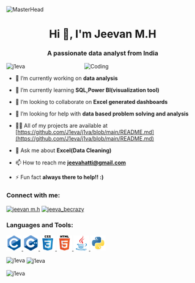 ![MasterHead](https://i.pinimg.com/originals/fc/71/63/fc71635c7f1b09ed30413f59bb749582.gif)
<h1 align="center">Hi 👋, I'm Jeevan M.H</h1>
<h3 align="center">A passionate data analyst from India</h3>
<img align="right" alt="Coding" width="300" src= "https://media.tenor.com/UkpBiDX-iJkAAAAC/analysis.gif">
<p align="left"> <img src="https://komarev.com/ghpvc/?username=j1eva&label=Profile%20views&color=0e75b6&style=flat" alt="j1eva" /> </p>

- 🔭 I’m currently working on **data analysis**

- 🌱 I’m currently learning **SQL,Power BI(visualization tool)**

- 👯 I’m looking to collaborate on **Excel generated dashboards**

- 🤝 I’m looking for help with **data based problem solving and analysis**

- 👨‍💻 All of my projects are available at [https://github.com/J1eva/j1va/blob/main/README.md](https://github.com/J1eva/j1va/blob/main/README.md)

- 💬 Ask me about **Excel(Data Cleaning)**

- 📫 How to reach me **jeevahatti@gmail.com**

- ⚡ Fun fact **always there to help!! :)**

<h3 align="left">Connect with me:</h3>
<p align="left">
<a href="https://linkedin.com/in/jeevan m.h" target="blank"><img align="center" src="https://raw.githubusercontent.com/rahuldkjain/github-profile-readme-generator/master/src/images/icons/Social/linked-in-alt.svg" alt="jeevan m.h" height="30" width="40" /></a>
<a href="https://instagram.com/jeeva_becrazy" target="blank"><img align="center" src="https://raw.githubusercontent.com/rahuldkjain/github-profile-readme-generator/master/src/images/icons/Social/instagram.svg" alt="jeeva_becrazy" height="30" width="40" /></a>
</p>

<h3 align="left">Languages and Tools:</h3>
<p align="left"> <a href="https://www.cprogramming.com/" target="_blank" rel="noreferrer"> <img src="https://raw.githubusercontent.com/devicons/devicon/master/icons/c/c-original.svg" alt="c" width="40" height="40"/> </a> <a href="https://www.w3schools.com/cpp/" target="_blank" rel="noreferrer"> <img src="https://raw.githubusercontent.com/devicons/devicon/master/icons/cplusplus/cplusplus-original.svg" alt="cplusplus" width="40" height="40"/> </a> <a href="https://www.w3schools.com/css/" target="_blank" rel="noreferrer"> <img src="https://raw.githubusercontent.com/devicons/devicon/master/icons/css3/css3-original-wordmark.svg" alt="css3" width="40" height="40"/> </a> <a href="https://www.w3.org/html/" target="_blank" rel="noreferrer"> <img src="https://raw.githubusercontent.com/devicons/devicon/master/icons/html5/html5-original-wordmark.svg" alt="html5" width="40" height="40"/> </a> <a href="https://www.java.com" target="_blank" rel="noreferrer"> <img src="https://raw.githubusercontent.com/devicons/devicon/master/icons/java/java-original.svg" alt="java" width="40" height="40"/> </a> <a href="https://www.python.org" target="_blank" rel="noreferrer"> <img src="https://raw.githubusercontent.com/devicons/devicon/master/icons/python/python-original.svg" alt="python" width="40" height="40"/> </a> </p>

<p><img align="left" src="https://github-readme-stats.vercel.app/api/top-langs?username=j1eva&show_icons=true&locale=en&layout=compact" alt="j1eva" /></p>

<p>&nbsp;<img align="center" src="https://github-readme-stats.vercel.app/api?username=j1eva&show_icons=true&locale=en" alt="j1eva" /></p>

<p><img align="center" src="https://github-readme-streak-stats.herokuapp.com/?user=j1eva&" alt="j1eva" /></p>
